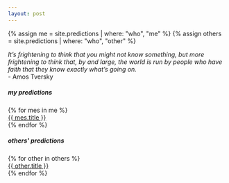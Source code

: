 ```yaml
---
layout: post
---
```

{% assign me = site.predictions | where: "who", "me" %}
{% assign others = site.predictions | where: "who", "other"  %}

<div id="quote">
  <p><i>It’s frightening to think that you might not know something, but more frightening to think that, by and large, the world is run by people who have faith that they know exactly what’s going on.</i><br/>
- Amos Tversky</p>
</div>

<h5>my predictions</h5>
{% for mes in me %}
  <div class="post">
    <a href="{{ mes.url }}">{{ mes.title }}</a>
  </div>
{% endfor %}
<br/>

<h5>others' predictions</h5>
{% for other in others %}
  <div class="post">
    <a href="{{ other.url }}">{{ other.title }}</a>
  </div>
{% endfor %}
<br/>

